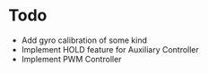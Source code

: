 # Todo

- Add gyro calibration of some kind
- Implement HOLD feature for Auxiliary Controller
- Implement PWM Controller